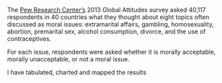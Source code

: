 The [Pew Research Center’s](http://www.pewglobal.org/2014/04/15/global-morality/) 2013 Global Attitudes survey asked 40,117 respondents in 40 countries what they thought about eight topics often discussed as moral issues: extramarital affairs, gambling, homosexuality, abortion, premarital sex, alcohol consumption, divorce, and the use of contraceptives.

For each issue, respondents were asked whether it is morally acceptable, morally unacceptable, or not a moral issue. 

I have tabulated, charted and mapped the results